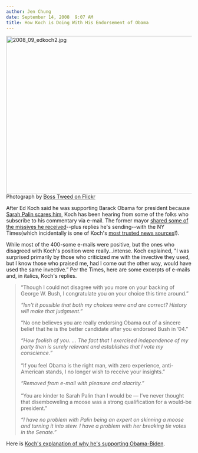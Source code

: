 ```yaml
---
author: Jen Chung
date: September 14, 2008  9:07 AM
title: How Koch is Doing With His Endorsement of Obama
---
```


<p><img alt="2008_09_edkoch2.jpg" src="https://web.archive.org/web/20111117113800im_/http://gothamist.com/attachments/jen/2008_09_edkoch2.jpg" width="640" height="427"><br>
<span class="photo_caption">Photograph by <a href="https://web.archive.org/web/20111117113800/http://flickr.com/photos/bosstweed/617127500/">Boss Tweed on Flickr</a></span></p>

<p>After Ed Koch said he was supporting Barack Obama for president because <a href="https://web.archive.org/web/20111117113800/http://gothamist.com/2008/09/09/scared_of_palin_ed_koch_backs_obama.php">Sarah Palin scares him</a>, Koch has been hearing from some of the folks who  subscribe to his commentary via e-mail.  The former mayor <a href="https://web.archive.org/web/20111117113800/http://www.nytimes.com/2008/09/14/nyregion/14koch.html?ref=nyregion">shared some of the missives he received</a>--plus replies he&apos;s sending--with the NY Times(which incidentally is one of Koch&apos;s <a href="https://web.archive.org/web/20111117113800/http://gothamist.com/2008/09/12/koch_to_cnn_the_ny_times_is_better.php">most trusted news sources</a>!).  </p>

<p>While most of the 400-some e-mails were positive, but the ones who disagreed with Koch&apos;s position were really...intense.  Koch explained, &quot;I was surprised primarily by those who criticized me with the invective they used, but I know those who praised me, had I come out the other way, would have used the same invective.&#x201D; Per the Times, here are some excerpts of e-mails and, in italics, Koch&apos;s replies.<br>
</p><blockquote>&#x201C;Though I could not disagree with you more on your backing of George W. Bush, I congratulate you on your choice this time around.&#x201D;<p></p>

<p><i>&#x201C;Isn&#x2019;t it possible that both my choices were and are correct? History will make that judgment.&#x201D;</i></p>

<p>&#x201C;No one believes you are really endorsing Obama out of a sincere belief that he is the better candidate after you endorsed Bush in &#x2019;04.&#x201D;</p>

<p><em>&#x201C;How foolish of you. ... The fact that I exercised independence of my party then is surely relevant and establishes that I vote my conscience.&#x201D;<br>
</em><br>
&#x201C;If you feel Obama is the right man, with zero experience, anti-American stands, I no longer wish to receive your insights.&#x201D;</p>

<p><em>&#x201C;Removed from e-mail with pleasure and alacrity.&#x201D;<br>
</em><br>
&#x201C;You are kinder to Sarah Palin than I would be &#x2014; I&#x2019;ve never thought that disemboweling a moose was a strong qualification for a would-be president.&#x201D;</p>

<p><i>&#x201C;I have no problem with Palin being an expert on skinning a moose and turning it into stew. I have a problem with her breaking tie votes in the Senate.&#x201D;</i></p></blockquote>Here is <a href="https://web.archive.org/web/20111117113800/http://www.realclearpolitics.com/articles/2008/09/why_im_voting_for_obamabiden.html">Koch&apos;s explanation of why he&apos;s supporting Obama-Biden</a>. <p></p>